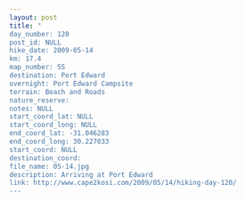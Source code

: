 ```yaml
---
layout: post
title: "
day_number: 120
post_id: NULL
hike_date: 2009-05-14
km: 17.4
map_number: 55
destination: Port Edward
overnight: Port Edward Campsite
terrain: Beach and Roads
nature_reserve: 
notes: NULL
start_coord_lat: NULL
start_coord_long: NULL
end_coord_lat: -31.046283
end_coord_long: 30.227033
start_coord: NULL
destination_coord: 
file_name: 05-14.jpg
description: Arriving at Port Edward
link: http://www.cape2kosi.com/2009/05/14/hiking-day-120/
---
```


